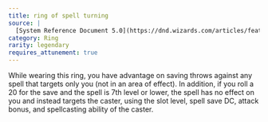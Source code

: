 ```yaml
---
title: ring of spell turning
source: |
  [System Reference Document 5.0](https://dnd.wizards.com/articles/features/systems-reference-document-srd)
category: Ring
rarity: legendary
requires_attunement: true
---
```


While wearing this ring, you have advantage on saving throws against any spell that targets only you (not in an area of effect). In addition, if you roll a 20 for the save and the spell is 7th level or lower, the spell has no effect on you and instead targets the caster, using the slot level, spell save DC, attack bonus, and spellcasting ability of the caster.
